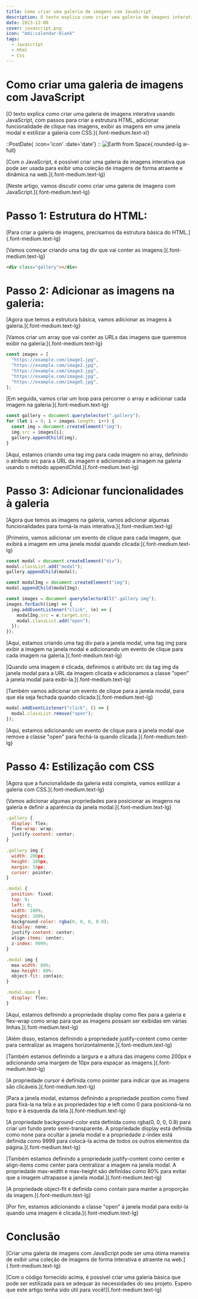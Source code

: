 ```yaml
---
title: Como criar uma galeria de imagens com JavaScript
description: O texto explica como criar uma galeria de imagens interativa usando JavaScript, com passos para criar a estrutura HTML, adicionar funcionalidade de clique nas imagens, exibir as imagens em uma janela modal e estilizar a galeria com CSS.
date: 2023-12-08
cover: javascript.png
icon: "mdi:calendar-blank"
tags:
  - Javascript
  - Html
  - Css
---
```


# Como criar uma galeria de imagens com JavaScript

[O texto explica como criar uma galeria de imagens interativa usando JavaScript, com passos para criar a estrutura HTML, adicionar funcionalidade de clique nas imagens, exibir as imagens em uma janela modal e estilizar a galeria com CSS.]{.font-medium.text-xl}

::PostDate{ :icon='icon' :date='date'}
::
![Earth from Space](/images/blog/javascript.png){.rounded-lg.w-full}

[Com o JavaScript, é possível criar uma galeria de imagens interativa que pode ser usada para exibir uma coleção de imagens de forma atraente e dinâmica na web.]{.font-medium.text-lg}

[Neste artigo, vamos discutir como criar uma galeria de imagens com JavaScript.]{.font-medium.text-lg}

# Passo 1: Estrutura do HTML:

[Para criar a galeria de imagens, precisamos da estrutura básica do HTML.]{.font-medium.text-lg}

[Vamos começar criando uma tag div que vai conter as imagens:]{.font-medium.text-lg}

```html
<div class="gallery"></div>
```

# Passo 2: Adicionar as imagens na galeria:

[Agora que temos a estrutura básica, vamos adicionar as imagens à galeria.]{.font-medium.text-lg}

[Vamos criar um array que vai conter as URLs das imagens que queremos exibir na galeria:]{.font-medium.text-lg}

```js
const images = [
  "https://example.com/image1.jpg",
  "https://example.com/image2.jpg",
  "https://example.com/image3.jpg",
  "https://example.com/image4.jpg",
  "https://example.com/image5.jpg",
];
```

[Em seguida, vamos criar um loop para percorrer o array e adicionar cada imagem na galeria:]{.font-medium.text-lg}

```js
const gallery = document.querySelector(".gallery");
for (let i = 0; i < images.length; i++) {
  const img = document.createElement("img");
  img.src = images[i];
  gallery.appendChild(img);
}
```

[Aqui, estamos criando uma tag img para cada imagem no array, definindo o atributo src para a URL da imagem e adicionando a imagem na galeria usando o método appendChild.]{.font-medium.text-lg}

# Passo 3: Adicionar funcionalidades à galeria

[Agora que temos as imagens na galeria, vamos adicionar algumas funcionalidades para torná-la mais interativa.]{.font-medium.text-lg}

[Primeiro, vamos adicionar um evento de clique para cada imagem, que exibirá a imagem em uma janela modal quando clicada:]{.font-medium.text-lg}

```js
const modal = document.createElement("div");
modal.classList.add("modal");
gallery.appendChild(modal);

const modalImg = document.createElement("img");
modal.appendChild(modalImg);

const images = document.querySelectorAll(".gallery img");
images.forEach((img) => {
  img.addEventListener("click", (e) => {
    modalImg.src = e.target.src;
    modal.classList.add("open");
  });
});
```

[Aqui, estamos criando uma tag div para a janela modal, uma tag img para exibir a imagem na janela modal e adicionando um evento de clique para cada imagem na galeria.]{.font-medium.text-lg}

[Quando uma imagem é clicada, definimos o atributo src da tag img da janela modal para a URL da imagem clicada e adicionamos a classe "open" à janela modal para exibi-la.]{.font-medium.text-lg}

[Também vamos adicionar um evento de clique para a janela modal, para que ela seja fechada quando clicada:]{.font-medium.text-lg}

```js
modal.addEventListener("click", () => {
  modal.classList.remove("open");
});
```

[Aqui, estamos adicionando um evento de clique para a janela modal que remove a classe "open" para fechá-la quando clicada.]{.font-medium.text-lg}

# Passo 4: Estilização com CSS

[Agora que a funcionalidade da galeria está completa, vamos estilizar a galeria com CSS.]{.font-medium.text-lg}

[Vamos adicionar algumas propriedades para posicionar as imagens na galeria e definir a aparência da janela modal:]{.font-medium.text-lg}

```js
.gallery {
  display: flex;
  flex-wrap: wrap;
  justify-content: center;
}

.gallery img {
  width: 200px;
  height: 200px;
  margin: 10px;
  cursor: pointer;
}

.modal {
  position: fixed;
  top: 0;
  left: 0;
  width: 100%;
  height: 100%;
  background-color: rgba(0, 0, 0, 0.8);
  display: none;
  justify-content: center;
  align-items: center;
  z-index: 9999;
}

.modal img {
  max-width: 80%;
  max-height: 80%;
  object-fit: contain;
}

.modal.open {
  display: flex;
}
```

[Aqui, estamos definindo a propriedade display como flex para a galeria e flex-wrap como wrap para que as imagens possam ser exibidas em várias linhas.]{.font-medium.text-lg}

[Além disso, estamos definindo a propriedade justify-content como center para centralizar as imagens horizontalmente.]{.font-medium.text-lg}

[Também estamos definindo a largura e a altura das imagens como 200px e adicionando uma margem de 10px para espaçar as imagens.]{.font-medium.text-lg}

[A propriedade cursor é definida como pointer para indicar que as imagens são clicáveis.]{.font-medium.text-lg}

[Para a janela modal, estamos definindo a propriedade position como fixed para fixá-la na tela e as propriedades top e left como 0 para posicioná-la no topo e à esquerda da tela.]{.font-medium.text-lg}

[A propriedade background-color está definida como rgba(0, 0, 0, 0.8) para criar um fundo preto semi-transparente. A propriedade display está definida como none para ocultar a janela modal e a propriedade z-index está definida como 9999 para colocá-la acima de todos os outros elementos da página.]{.font-medium.text-lg}

[Também estamos definindo a propriedade justify-content como center e align-items como center para centralizar a imagem na janela modal. A propriedade max-width e max-height são definidas como 80% para evitar que a imagem ultrapasse a janela modal.]{.font-medium.text-lg}

[A propriedade object-fit é definida como contain para manter a proporção da imagem.]{.font-medium.text-lg}

[Por fim, estamos adicionando a classe "open" à janela modal para exibi-la quando uma imagem é clicada.]{.font-medium.text-lg}

# Conclusão

[Criar uma galeria de imagens com JavaScript pode ser uma ótima maneira de exibir uma coleção de imagens de forma interativa e atraente na web.]{.font-medium.text-lg}

[Com o código fornecido acima, é possível criar uma galeria básica que pode ser estilizada para se adequar às necessidades do seu projeto. Espero que este artigo tenha sido útil para você!]{.font-medium.text-lg}
